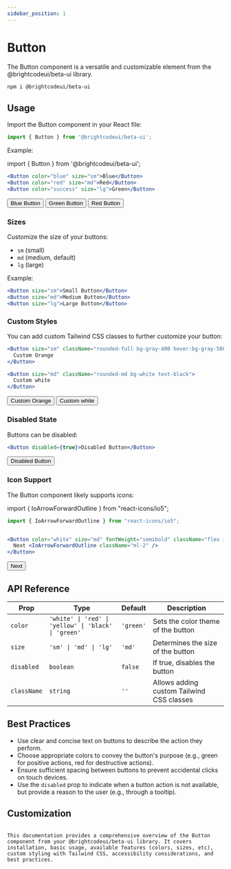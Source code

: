 ```yaml
---
sidebar_position: 1
---
```


# Button

The Button component is a versatile and customizable element from the @brightcodeui/beta-ui library.

```bash
npm i @brightcodeui/beta-ui
```

## Usage

Import the Button component in your React file:

```jsx
import { Button } from '@brightcodeui/beta-ui';
```

Example:

import { Button } from '@brightcodeui/beta-ui';

```jsx
<Button color="blue" size="sm">Blue</Button>
<Button color="red" size="md">Red</Button>
<Button color="success" size="lg">Green</Button>
```

<Button color="blue" size="sm" fontWeight="semibold">Blue Button</Button>
<Button color="green" size="lg" fontWeight="semibold">Green Button</Button>
<Button color="yellow" size="md" fontWeight="semibold">Red Button</Button>


### Sizes

Customize the size of your buttons:

- `sm` (small)
- `md` (medium, default)
- `lg` (large)

Example:

```jsx
<Button size="sm">Small Button</Button>
<Button size="md">Medium Button</Button>
<Button size="lg">Large Button</Button>
```

### Custom Styles

You can add custom Tailwind CSS classes to further customize your button:

```jsx
<Button size="sm" className="rounded-full bg-gray-400 hover:bg-gray-500 text-white">
  Custom Orange
</Button>

<Button size="md" className="rounded-md bg-white text-black">
  Custom white
</Button>
```

<Button size="md" className="myBtn" fontWeight="semibold">Custom Orange</Button>
<Button size="sm" className="myBtn2" fontWeight="semibold">Custom white</Button>


### Disabled State

Buttons can be disabled:

```jsx
<Button disabled={true}>Disabled Button</Button>
```
<Button size="sm" className="myBtn3" fontWeight="semibold">Disabled Button</Button>



### Icon Support

The Button component likely supports icons:

import { IoArrowForwardOutline } from "react-icons/io5";


```jsx
import { IoArrowForwardOutline } from "react-icons/io5";


<Button color="white" size="md" fontWeight="semibold" className="flex items-center gap-3">
  Next <IoArrowForwardOutline className="ml-2" />
</Button>
```

<Button color="white" size="md" className="myBtn4" fontWeight="semibold">Next <IoArrowForwardOutline /></Button>

## API Reference

| Prop | Type | Default | Description |
|------|------|---------|-------------|
| `color` | `'white' \| 'red' \| 'yellow' \| 'black' \| 'green'` | `'green'` | Sets the color theme of the button |
| `size` | `'sm' \| 'md' \| 'lg'` | `'md'` | Determines the size of the button |
| `disabled` | `boolean` | `false` | If true, disables the button |
| `className` | `string` | `''` | Allows adding custom Tailwind CSS classes |

## Best Practices

- Use clear and concise text on buttons to describe the action they perform.
- Choose appropriate colors to convey the button's purpose (e.g., green for positive actions, red for destructive actions).
- Ensure sufficient spacing between buttons to prevent accidental clicks on touch devices.
- Use the `disabled` prop to indicate when a button action is not available, but provide a reason to the user (e.g., through a tooltip).

## Customization

```

This documentation provides a comprehensive overview of the Button component from your @brightcodeui/beta-ui library. It covers installation, basic usage, available features (colors, sizes, etc), custom styling with Tailwind CSS, accessibility considerations, and best practices.
